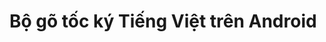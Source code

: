 # Bộ gõ tốc ký Tiếng Việt trên Android

<!--
Hướng dẫn setup trên máy tính: 
- Clone source code project từ branch "master" vào project trong Android Studio và run app.
Hướng dẫn setup trên điện thoại:
- Bước 1: Bật chế độ "nhà phát triển" của điện thoại.
- Bước 2: Bật chế độ "Gỡ lỗi USB" trong mục Cài đặt/Cài đặt bổ sung/Tùy chọn nhà phát triển.
- Bước 3: Kết nối điện thoại và máy tính bằng dây cáp.
- Bước 4: Run app trên máy tính và đồng ý install app trên điện thoại.
- Bước 5: Vào Cài đặt trên điện thoại và tắt các cử chỉ thông minh liên quan đến việc chạm vào màn hình.
- Bước 6: Có thể bắt đầu sử dụng app.
-->

